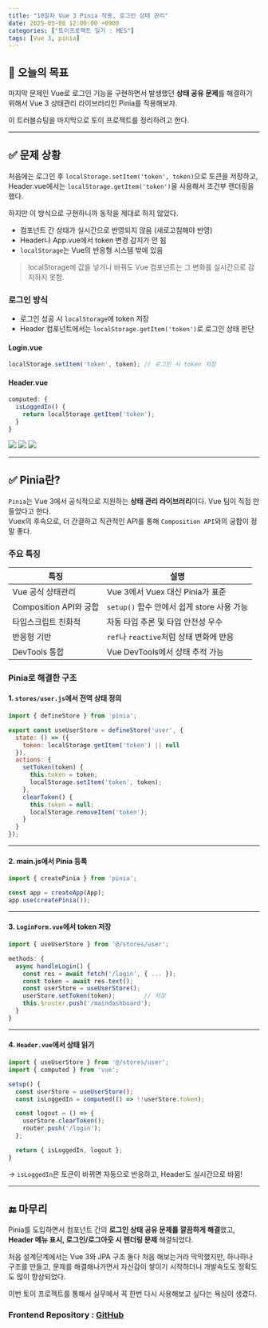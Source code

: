 ```yaml
---
title: "10일차 Vue 3 Pinia 적용, 로그인 상태 관리"
date: 2025-05-08 12:00:00 +0900
categories: ["토이프로젝트 일기 : MES"]
tags: [Vue 3, pinia]
---
```


## 🎯 오늘의 목표
마지막 문제인 Vue로 로그인 기능을 구현하면서 발생했던 **상태 공유 문제**를 해결하기 위해서 Vue 3 상태관리 라이브러리인 Pinia를 적용해보자.

이 트러블슈팅을 마지막으로 토이 프로젝트를 정리하려고 한다.

---

## ✅ 문제 상황

처음에는 로그인 후 `localStorage.setItem('token', token)`으로 토큰을 저장하고,  
Header.vue에서는 `localStorage.getItem('token')`을 사용해서 조건부 렌더링을 했다.

하지만 이 방식으로 구현하니까 동작을 제대로 하지 않았다.

-  컴포넌트 간 상태가 실시간으로 반영되지 않음 (새로고침해야 반영)
-  Header나 App.vue에서 token 변경 감지가 안 됨
- `localStorage`는 Vue의 반응형 시스템 밖에 있음
> localStorage에 값을 넣거나 바꿔도 Vue 컴포넌트는 그 변화를 실시간으로 감지하지 못함.

### 로그인 방식

- 로그인 성공 시 `localStorage`에 token 저장
- Header 컴포넌트에서는 `localStorage.getItem('token')`로 로그인 상태 판단

#### Login.vue

```js
localStorage.setItem('token', token); // 로그인 시 token 저장
```

#### Header.vue 

```js
computed: {
  isLoggedIn() {
    return localStorage.getItem('token');
  }
}
```

![](https://velog.velcdn.com/images/kjr04205/post/c978ca37-2290-46aa-acf5-025e71c790fd/image.png)
![](https://velog.velcdn.com/images/kjr04205/post/61e995bb-2d98-432d-a714-2537b5645e9b/image.png)
![](https://velog.velcdn.com/images/kjr04205/post/41157274-209d-4df8-b49e-f00ac4e37282/image.png)


---

## ✅ Pinia란?

`Pinia`는 Vue 3에서 공식적으로 지원하는 **상태 관리 라이브러리**이다. Vue 팀이 직접 만들었다고 한다.  
Vuex의 후속으로, 더 간결하고 직관적인 API를 통해 `Composition API`와의 궁합이 정말 좋다.

### 주요 특징

| 특징                   | 설명                                       |
| ---------------------- | ------------------------------------------ |
| Vue 공식 상태관리      | Vue 3에서 Vuex 대신 Pinia가 표준           |
| Composition API와 궁합 | `setup()` 함수 안에서 쉽게 store 사용 가능 |
| 타입스크립트 친화적    | 자동 타입 추론 및 타입 안전성 우수         |
| 반응형 기반            | `ref`나 `reactive`처럼 상태 변화에 반응    |
| DevTools 통합          | Vue DevTools에서 상태 추적 가능            |

### Pinia로 해결한 구조

#### 1. `stores/user.js`에서 전역 상태 정의

```js
import { defineStore } from 'pinia';

export const useUserStore = defineStore('user', {
  state: () => ({
    token: localStorage.getItem('token') || null
  }),
  actions: {
    setToken(token) {
      this.token = token;
      localStorage.setItem('token', token);
    },
    clearToken() {
      this.token = null;
      localStorage.removeItem('token');
    }
  }
});
```

---

#### 2. main.js에서 Pinia 등록

```js
import { createPinia } from 'pinia';

const app = createApp(App);
app.use(createPinia()); 
```

---

#### 3. `LoginForm.vue`에서 token 저장

```js
import { useUserStore } from '@/stores/user';

methods: {
  async handleLogin() {
    const res = await fetch('/login', { ... });
    const token = await res.text();
    const userStore = useUserStore(); 
    userStore.setToken(token);        // 저장
    this.$router.push('/maindashboard');
  }
}
```

---

#### 4. `Header.vue`에서 상태 읽기

```js
import { useUserStore } from '@/stores/user';
import { computed } from 'vue';

setup() {
  const userStore = useUserStore();
  const isLoggedIn = computed(() => !!userStore.token);

  const logout = () => {
    userStore.clearToken();
    router.push('/login');
  };

  return { isLoggedIn, logout };
}
```

→ `isLoggedIn`은 토큰이 바뀌면 자동으로 반응하고, Header도 실시간으로 바뀜!

---

## 🔚 마무리

Pinia를 도입하면서 컴포넌트 간의 **로그인 상태 공유 문제를 깔끔하게 해결**했고,  
**Header 메뉴 표시, 로그인/로그아웃 시 렌더링 문제** 해결되었다.

처음 설계단계에서는 Vue 3와 JPA 구조 둘다 처음 해보는거라 막막했지만, 하나하나 구조를 만들고, 문제를 해결해나가면서 자신감이 쌓이기 시작하더니 개발속도도 정확도도 많이 향상되었다.

이번 토이 프로젝트를 통해서 실무에서 꼭 한번 다시 사용해보고 싶다는 욕심이 생겼다.

### Frontend Repository : [GitHub](https://github.com/anhyoin97/mes-view)
